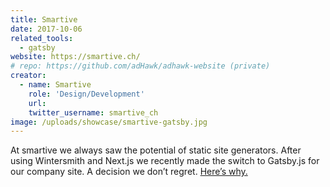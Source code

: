 ```yaml
---
title: Smartive
date: 2017-10-06
related_tools:
  - gatsby
website: https://smartive.ch/
# repo: https://github.com/adHawk/adhawk-website (private)
creator:
  - name: Smartive
    role: 'Design/Development'
    url:
    twitter_username: smartive_ch
image: /uploads/showcase/smartive-gatsby.jpg
---
```


At smartive we always saw the potential of static site generators. After using Wintersmith and Next.js we recently made the switch to Gatsby.js for our company site. A decision we don’t regret. [Here’s why.](https://blog.smartive.ch/smartive-ch-goes-gatsby-js-27a056b3b817)
